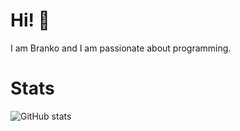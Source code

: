 # Hi! :wave:

I am Branko and I am passionate about programming. 

# Stats
![GitHub stats](https://github-readme-stats.vercel.app/api?username=braboj)

